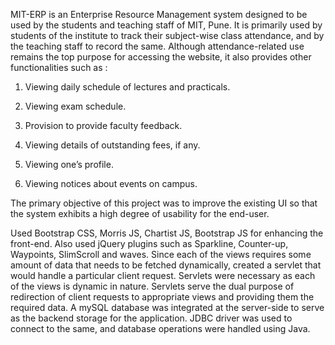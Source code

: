 MIT-ERP is an Enterprise Resource Management system designed to be used by the students and teaching staff of MIT, Pune.
It is primarily used by students of the institute to track their subject-wise class attendance, and by the teaching staff to record the same. 
Although attendance-related use remains the top purpose for accessing the website, it also provides other functionalities such as :

1) Viewing daily schedule of lectures and practicals.

2) Viewing exam schedule.

3) Provision to provide faculty feedback.

4) Viewing details of outstanding fees, if any.

5) Viewing one’s profile.

6) Viewing notices about events on campus.

The primary objective of this project was to improve the existing UI so that the system exhibits a high degree of usability for the end-user. 

Used Bootstrap CSS, Morris JS, Chartist JS, Bootstrap JS for enhancing the front-end. Also used jQuery plugins such as Sparkline, Counter-up, Waypoints, SlimScroll and waves.
Since each of the views requires some amount of data that needs to be fetched dynamically, created a servlet that would handle a particular client request. Servlets were necessary as each of the views is dynamic in nature.
Servlets serve the dual purpose of redirection of client requests to appropriate views and providing them the required data.
A mySQL database was integrated at the server-side to serve as the backend storage for the application. JDBC driver was used to connect to the same, and database operations were handled using Java.



